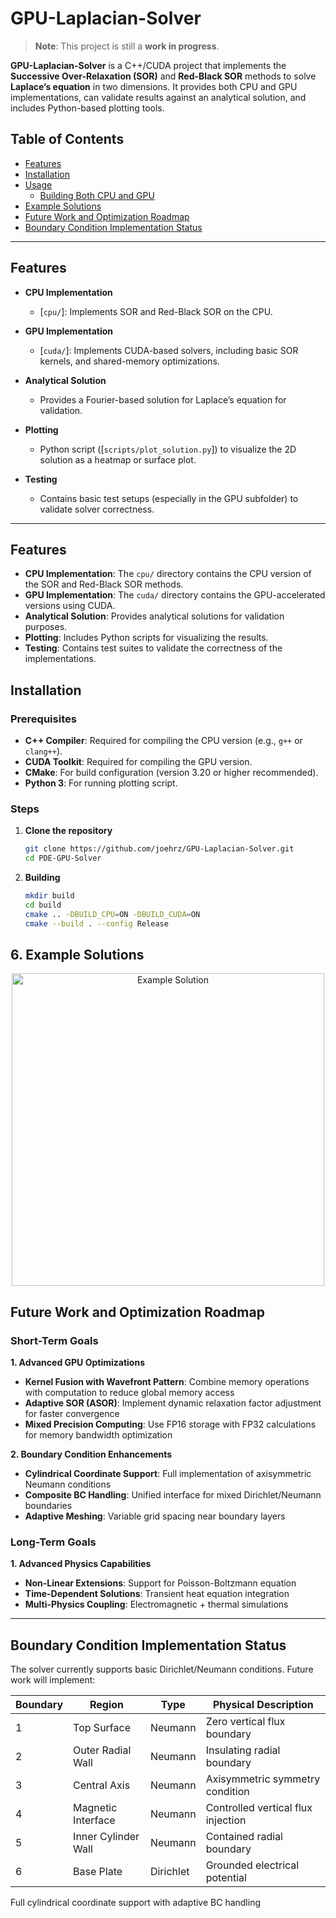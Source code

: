 # GPU-Laplacian-Solver
> **Note**: This project is still a **work in progress**. 

**GPU-Laplacian-Solver** is a C++/CUDA project that implements the **Successive Over-Relaxation (SOR)** and **Red-Black SOR** methods to solve **Laplace’s equation** in two dimensions. It provides both CPU and GPU implementations, can validate results against an analytical solution, and includes Python-based plotting tools.

## Table of Contents

- [Features](#features)
- [Installation](#installation)
- [Usage](#usage)
  - [Building Both CPU and GPU](#building-both-cpu-and-gpu)
- [Example Solutions](#example-solutions)
- [Future Work and Optimization Roadmap](#future-work-and-optimization-roadmap)
- [Boundary Condition Implementation Status](#boundary-condition-implementation-status)

---

## Features

- **CPU Implementation**  
  - \[`cpu/`\]: Implements SOR and Red-Black SOR on the CPU.  

- **GPU Implementation**  
  - \[`cuda/`\]: Implements CUDA-based solvers, including basic SOR kernels, and shared-memory optimizations.

- **Analytical Solution**  
  - Provides a Fourier-based solution for Laplace’s equation for validation.

- **Plotting**  
  - Python script (\[`scripts/plot_solution.py`\]) to visualize the 2D solution as a heatmap or surface plot.

- **Testing**  
  - Contains basic test setups (especially in the GPU subfolder) to validate solver correctness.

---


## Features

- **CPU Implementation**: The `cpu/` directory contains the CPU version of the SOR and Red-Black SOR methods.
- **GPU Implementation**: The `cuda/` directory contains the GPU-accelerated versions using CUDA.
- **Analytical Solution**: Provides analytical solutions for validation purposes.
- **Plotting**: Includes Python scripts for visualizing the results.
- **Testing**: Contains test suites to validate the correctness of the implementations.

## Installation

### Prerequisites

- **C++ Compiler**: Required for compiling the CPU version (e.g., `g++` or `clang++`).
- **CUDA Toolkit**: Required for compiling the GPU version.
- **CMake**: For build configuration (version 3.20 or higher recommended).
- **Python 3**: For running plotting script.

### Steps

1. **Clone the repository**

   ```bash
   git clone https://github.com/joehrz/GPU-Laplacian-Solver.git
   cd PDE-GPU-Solver

2. **Building**

   ```bash
   mkdir build
   cd build
   cmake .. -DBUILD_CPU=ON -DBUILD_CUDA=ON
   cmake --build . --config Release

## 6. Example Solutions

<div align="center">
  <img src="docs/images/solution_shared.png" alt="Example Solution" width="500">
</div>

## Future Work and Optimization Roadmap

### Short-Term Goals

**1. Advanced GPU Optimizations**  
- **Kernel Fusion with Wavefront Pattern**: Combine memory operations with computation to reduce global memory access  
- **Adaptive SOR (ASOR)**: Implement dynamic relaxation factor adjustment for faster convergence  
- **Mixed Precision Computing**: Use FP16 storage with FP32 calculations for memory bandwidth optimization  

**2. Boundary Condition Enhancements**  
- **Cylindrical Coordinate Support**: Full implementation of axisymmetric Neumann conditions  
- **Composite BC Handling**: Unified interface for mixed Dirichlet/Neumann boundaries  
- **Adaptive Meshing**: Variable grid spacing near boundary layers  

### Long-Term Goals

**1. Advanced Physics Capabilities**  
- **Non-Linear Extensions**: Support for Poisson-Boltzmann equation  
- **Time-Dependent Solutions**: Transient heat equation integration  
- **Multi-Physics Coupling**: Electromagnetic + thermal simulations  


---

## Boundary Condition Implementation Status

The solver currently supports basic Dirichlet/Neumann conditions. Future work will implement:

| Boundary | Region                  | Type       | Physical Description                   |
|----------|-------------------------|------------|----------------------------------------|
| 1        | Top Surface             | Neumann    | Zero vertical flux boundary            |
| 2        | Outer Radial Wall       | Neumann    | Insulating radial boundary             |
| 3        | Central Axis            | Neumann    | Axisymmetric symmetry condition        |
| 4        | Magnetic Interface      | Neumann    | Controlled vertical flux injection     |
| 5        | Inner Cylinder Wall     | Neumann    | Contained radial boundary              |
| 6        | Base Plate              | Dirichlet  | Grounded electrical potential          |

Full cylindrical coordinate support with adaptive BC handling

